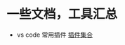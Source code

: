 # 一些文档，工具汇总




- vs code 常用插件
  [插件集合](https://github.com/hanyanjun/document/blob/master/vscode-plugin.md)